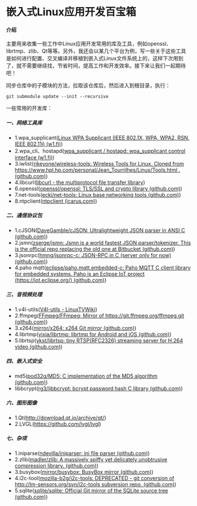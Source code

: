 # 嵌入式Linux应用开发百宝箱

#### 介绍
主要用来收集一些工作中Linux应用开发常用的库及工具，例如openssl、librtmp、zlib、Qt等等。另外，我还会以某几个平台为例，写一些关于这些工具是如何进行配置、交叉编译并移植到嵌入式Linux文件系统上的，这样下次用到了，就不需要继续找，节省时间，提高工作和开发效率。接下来让我们一起期待吧！

同步仓库中的子模块的方法，拉取该仓库后，然后进入到根目录，执行：

```shell
git submodule update --init --recursive
```

一些常用的开发库：

##### 一、网络工具库

- 1.wpa_supplicant([Linux WPA Supplicant (IEEE 802.1X, WPA, WPA2, RSN, IEEE 802.11i) (w1.fi)](https://w1.fi/wpa_supplicant/))
- 2.wpa_cli、hostapd([wpa_supplicant / hostapd: wpa_supplicant control interface (w1.fi)](https://w1.fi/wpa_supplicant/devel/ctrl_iface_page.html))
- 3.iwlist([rikeyone/wireless-tools: Wireless Tools for Linux. Cloned from https://www.hpl.hp.com/personal/Jean_Tourrilhes/Linux/Tools.html . (github.com)](https://github.com/rikeyone/wireless-tools))
- 4.libcurl([libcurl - the multiprotocol file transfer library](https://curl.se/libcurl/))
- 6.openssl([openssl/openssl: TLS/SSL and crypto library (github.com)](https://github.com/openssl/openssl))
- 7.net-tools([ecki/net-tools: Linux base networking tools (github.com)](https://github.com/ecki/net-tools))
- 8.ntpclient([ntpclient (icarus.com)](http://doolittle.icarus.com/ntpclient/))

##### 二、通信协议包

- 1.cJSON([DaveGamble/cJSON: Ultralightweight JSON parser in ANSI C (github.com)](https://github.com/DaveGamble/cJSON))
- 2.jsmn([zserge/jsmn: Jsmn is a world fastest JSON parser/tokenizer. This is the official repo replacing the old one at Bitbucket (github.com)](https://github.com/zserge/jsmn))
- 3.jsonrpc([hmng/jsonrpc-c: JSON-RPC in C (server only for now) (github.com)](https://github.com/hmng/jsonrpc-c))
- 4.paho mqtt([eclipse/paho.mqtt.embedded-c: Paho MQTT C client library for embedded systems. Paho is an Eclipse IoT project (https://iot.eclipse.org/) (github.com)](https://github.com/eclipse/paho.mqtt.embedded-c))

##### 三、音视频处理

- 1.v4l-utils([V4l-utils - LinuxTVWiki](https://linuxtv.org/wiki/index.php/V4l-utils))
- 2.ffmpeg([FFmpeg/FFmpeg: Mirror of https://git.ffmpeg.org/ffmpeg.git (github.com)](https://github.com/FFmpeg/FFmpeg))
- 3.x264([mirror/x264: x264 Git mirror (github.com)](https://github.com/mirror/x264))
- 4.librtmp([yixia/librtmp: librtmp for Android and iOS (github.com)](https://github.com/yixia/librtmp))
- 5.librtsp([ykst/librtsp: tiny RTSP(RFC2326) streaming server for H.264 video (github.com)](https://github.com/ykst/librtsp))

##### 四、嵌入式安全

- md5([pod32g/MD5: C implementation of the MD5 algorithm (github.com)](https://github.com/pod32g/MD5))
- libbcrypt([rg3/libbcrypt: bcrypt password hash C library (github.com)](https://github.com/rg3/libbcrypt))

##### 六、图形图像

- 1.Qt(http://download.qt.io/archive/qt/)
- 2.LVGL(https://github.com/lvgl/lvgl)

##### 七、杂项

- 1.iniparse([ndevilla/iniparser: ini file parser (github.com)](https://github.com/ndevilla/iniparser))
- 2.zlib([madler/zlib: A massively spiffy yet delicately unobtrusive compression library. (github.com)](https://github.com/madler/zlib))
- 3.busybox([mirror/busybox: BusyBox mirror (github.com)](https://github.com/mirror/busybox))
- 4.i2c-tool([mozilla-b2g/i2c-tools: DEPRECATED - git conversion of http://lm-sensors.org/svn/i2c-tools subversion repo. (github.com)](https://github.com/mozilla-b2g/i2c-tools))
- 5.sqlite([sqlite/sqlite: Official Git mirror of the SQLite source tree (github.com)](https://github.com/sqlite/sqlite))
